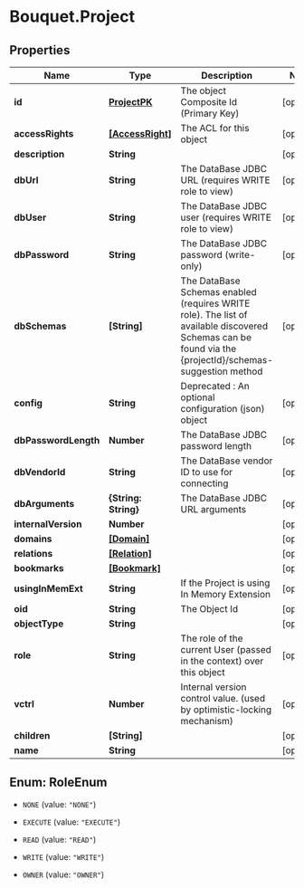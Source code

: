 # Bouquet.Project

## Properties
Name | Type | Description | Notes
------------ | ------------- | ------------- | -------------
**id** | [**ProjectPK**](ProjectPK.md) | The object Composite Id (Primary Key) | [optional] 
**accessRights** | [**[AccessRight]**](AccessRight.md) | The ACL for this object | [optional] 
**description** | **String** |  | [optional] 
**dbUrl** | **String** | The DataBase JDBC URL (requires WRITE role to view) | [optional] 
**dbUser** | **String** | The DataBase JDBC user (requires WRITE role to view) | [optional] 
**dbPassword** | **String** | The DataBase JDBC password (write-only) | [optional] 
**dbSchemas** | **[String]** | The DataBase Schemas enabled (requires WRITE role). The list of available discovered Schemas can be found via the {projectId}/schemas-suggestion method | [optional] 
**config** | **String** | Deprecated : An optional configuration (json) object | [optional] 
**dbPasswordLength** | **Number** | The DataBase JDBC password length | [optional] 
**dbVendorId** | **String** | The DataBase vendor ID to use for connecting | [optional] 
**dbArguments** | **{String: String}** | The DataBase JDBC URL arguments | [optional] 
**internalVersion** | **Number** |  | [optional] 
**domains** | [**[Domain]**](Domain.md) |  | [optional] 
**relations** | [**[Relation]**](Relation.md) |  | [optional] 
**bookmarks** | [**[Bookmark]**](Bookmark.md) |  | [optional] 
**usingInMemExt** | **String** | If the Project is using In Memory Extension | [optional] 
**oid** | **String** | The Object Id | [optional] 
**objectType** | **String** |  | [optional] 
**role** | **String** | The role of the current User (passed in the context) over this object | [optional] 
**vctrl** | **Number** | Internal version control value. (used by optimistic-locking mechanism) | [optional] 
**children** | **[String]** |  | [optional] 
**name** | **String** |  | [optional] 


<a name="RoleEnum"></a>
## Enum: RoleEnum


* `NONE` (value: `"NONE"`)

* `EXECUTE` (value: `"EXECUTE"`)

* `READ` (value: `"READ"`)

* `WRITE` (value: `"WRITE"`)

* `OWNER` (value: `"OWNER"`)




